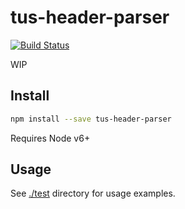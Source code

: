# tus-header-parser

[![Build Status](https://travis-ci.org/blockai/tus-header-parser.svg?branch=master)](https://travis-ci.org/blockai/tus-header-parser)

WIP

## Install

```bash
npm install --save tus-header-parser
```

Requires Node v6+

## Usage

See [./test](./test) directory for usage examples.